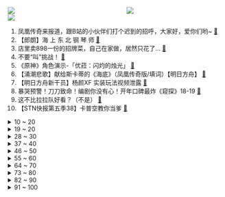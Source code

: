 <div >
	<a style="float:left;width:55%;" href = "https://github.com/anuraghazra/github-readme-stats">
	 <img src = "https://github-readme-stats.vercel.app/api?username=iuuuuuaena&theme=buefy&show_icons=true"/>
	</a>
	<a  style="float:right;width:45%" href = "https://github.com/anuraghazra/github-readme-stats">
	 <img  src="https://github-readme-stats.vercel.app/api/top-langs/?username=anuraghazra&layout=compact"/>
	</a>
	</div>

[![](https://img.shields.io/badge/jxd-@jxdgogogo.xyz-yellowgreen.svg)](https://www.jxdgogogo.xyz)<br>
1. 凤凰传奇来报道，跟B站的小伙伴们打个迟到的招呼，大家好，爱你们哟~ [:link:](//www.bilibili.com/video/BV1mh411e7WZ) <br>
2. 【郎朗】海 上 东 北 钢 琴 师 [:link:](//www.bilibili.com/video/BV1aq4y177bX) <br>
3. 店里卖898一份的招牌菜，自己在家做，居然只花了… [:link:](//www.bilibili.com/video/BV1Kq4y1E7rr) <br>
4. 不要“叫”挑战！ [:link:](//www.bilibili.com/video/BV1xK4y1A7sy) <br>
5. 《原神》角色演示-「优菈：闪灼的烛光」 [:link:](//www.bilibili.com/video/BV1Q54y157AT) <br>
6. 【涌潮悲歌】献给斯卡蒂的《海底》（凤凰传奇版/填词）【明日方舟】 [:link:](//www.bilibili.com/video/BV15b4y1f7HP) <br>
7. 【明日方舟新干员】杨颜XF 实装玩法视频泄露 [:link:](//www.bilibili.com/video/BV1qq4y177ng) <br>
8. 暴哭预警！刀刀致命！编剧你没有心！开年口碑最炸《窥探》18-19 [:link:](//www.bilibili.com/video/BV1s64y1y7Ti) <br>
9. 这不比拉拉队好看？（不是） [:link:](//www.bilibili.com/video/BV14K4y1A7yq) <br>
10. 【STN快报第五季38】卡普空教你当爹 [:link:](//www.bilibili.com/video/BV1fq4y1f7uy) <br>
<details>
<summary>10 ~ 20</summary>
11. 这就是文理科的神仙对线吗【建议收藏】 [:link:](//www.bilibili.com/video/BV14V411E7KR) <br>
12. 【危机合约】“光谱行动”8号竞技场+日替图 全关卡低配平民攻略！阵容平民+低练度+语音详解的愉悦攻略！《明日方舟》（更新中）|魔法Zc目录 镀层 [:link:](//www.bilibili.com/video/BV14Q4y1o7qP) <br>
13. 【罗翔】十年脑血栓是什么意思？问出这种问题的同学是勤于思考啊！读评论#8 [:link:](//www.bilibili.com/video/BV165411u7ui) <br>
14. 年度最拉胯烂剧？我从来没见过这么炸裂的演技！【遇龙】 [:link:](//www.bilibili.com/video/BV1N44y1r714) <br>
15. 马上生二胎？up主还能做多久？我不想面对这些问题！！ [:link:](//www.bilibili.com/video/BV1df4y1a7yp) <br>
16. 华农兄弟：520快到了，给老婆炖只鸭，烤只鸡，再准备了一个特别的礼物 [:link:](//www.bilibili.com/video/BV1i541137ES) <br>
17. 【凤凰传奇 全新神曲】欧皇必听的凤凰传奇版《好运来》，曾毅RAP超燃，浑元唢呐注入灵魂！ [:link:](//www.bilibili.com/video/BV1aB4y1F7T8) <br>
18. 10年经典米其林三星 薯条 复刻出来会是什么味道 [:link:](//www.bilibili.com/video/BV1tU4y1t7eg) <br>
19. 男生超会穿衣服是一种怎样的体验！ [:link:](//www.bilibili.com/video/BV1oK4y1A735) <br>
</details>
<details>
<summary>19 ~ 20</summary>
20. 【1900】60万对80万！人民决定成败《淮海战役》精讲 前篇 [:link:](//www.bilibili.com/video/BV12Q4y1o7Z1) <br>
21. 《灵笼》一集封神！我愿称之最强，不接反驳。特别篇逐帧解析 [:link:](//www.bilibili.com/video/BV13B4y1F7VC) <br>
22. 禁 忌 女 孩 我 不 更 了！ [:link:](//www.bilibili.com/video/BV1MK4y1G79i) <br>
23. 史上最骚魔法师！ [:link:](//www.bilibili.com/video/BV1M64y1m7gA) <br>
24. 说实话，我讨厌孩子买的礼物，凡死了！ [:link:](//www.bilibili.com/video/BV1pV411E7CC) <br>
25. 九种语言版《Lemon》：时至今日 你仍是我的光芒 [:link:](//www.bilibili.com/video/BV1HA411G7uu) <br>
26. 喜提全宇宙第一台五菱敞篷！ [:link:](//www.bilibili.com/video/BV1LQ4y1o7JJ) <br>
27. 年轻人不生孩子，中国未来何去何从？ [:link:](//www.bilibili.com/video/BV1Zp4y147GX) <br>
28. 建议改成《自 取 其 辱》 [:link:](//www.bilibili.com/video/BV1po4y1m796) <br>
</details>
<details>
<summary>28 ~ 30</summary>
29. 这个世界，绝对不会毁灭的！ [:link:](//www.bilibili.com/video/BV1Kf4y1h7mg) <br>
30. 灵笼第一季正式完结！白月魁实力强无敌！【灵笼·特别篇】逐帧解析 [:link:](//www.bilibili.com/video/BV1X541137Tz) <br>
31. 我们联合！两面包夹芝士！冲了姬地！ [:link:](//www.bilibili.com/video/BV1mN411o735) <br>
32. 辱 彬 逊 漂 流 记  2 [:link:](//www.bilibili.com/video/BV1e541137NV) <br>
33. 超级变变变 [:link:](//www.bilibili.com/video/BV1Sy4y1W7Gc) <br>
34. 厨师长教你：天津名菜“锅塌里脊”的传统做法，鲜嫩可口，老少皆宜 [:link:](//www.bilibili.com/video/BV1554y1L7Lt) <br>
35. 【特效向】燕双鹰vs全明星 [:link:](//www.bilibili.com/video/BV1z64y127Hf) <br>
36. 测评嘎子卖9.9的皇家葡萄酒！ [:link:](//www.bilibili.com/video/BV1tf4y1Y77T) <br>
37. 我卸载了夸克，装上了这款浏览器 [:link:](//www.bilibili.com/video/BV1XK4y1d7Tu) <br>
</details>
<details>
<summary>37 ~ 40</summary>
38. 拼多多现金提现到底是不是真的？小伙邀请100多人后竟然... 【阿Test正经比比×汤姆的百宝箱】 [:link:](//www.bilibili.com/video/BV1Gf4y1Y7DF) <br>
39. 【睡前消息275】人均福利vs人口红利，如何共赢？ [:link:](//www.bilibili.com/video/BV1zK4y1d7QN) <br>
40. 相杀相爱！《完美假期》解说06 [:link:](//www.bilibili.com/video/BV1264y127bX) <br>
41. 笑死！我真没见过这么离谱的选修课 [:link:](//www.bilibili.com/video/BV1mh411e7Xx) <br>
42. 葛大爷在三十年前就给我们上了一课！ [:link:](//www.bilibili.com/video/BV1hA411G7FZ) <br>
43. 《青莲兰陵》把兰陵王隐身运用极致，将会变成“恐怖游戏”！！！ [:link:](//www.bilibili.com/video/BV1Cf4y1Y7iC) <br>
44. 刻进DNA！载入人类历史的100粒超凡进球（1-20） [:link:](//www.bilibili.com/video/BV1M44y1r7kM) <br>
45. 老弟玩大转盘跟一般人果然不一样 [:link:](//www.bilibili.com/video/BV1x54y1L72h) <br>
46. 【原神】90级草神一血北风狼 [:link:](//www.bilibili.com/video/BV1zK4y1d7qA) <br>
</details>
<details>
<summary>46 ~ 50</summary>
47. 【时代少年团】拆家vlog《“弟弟”驾到》 [:link:](//www.bilibili.com/video/BV1FB4y1c7Rr) <br>
48. 成都“最便宜的串串”，2毛钱一串，吃800串只需要39.9元，招牌蛋炒饭3元一碗，绝的很 [:link:](//www.bilibili.com/video/BV1Go4y117cp) <br>
49. 【双百万纪念】周杰伦、五月天《说好不哭》梦幻现场！周五组合天下无敌！ [:link:](//www.bilibili.com/video/BV1Yv41157K8) <br>
50. 10台扫地机，半年青春，一个耗费30多万的评测，是如何把我发际线变高的？ [:link:](//www.bilibili.com/video/BV1wQ4y1o7QM) <br>
51. 《悬崖之上》，普普通通，平平无奇 [:link:](//www.bilibili.com/video/BV1pV411E76S) <br>
52. 中国登陆火星一次成功！马斯克、NASA发推祝贺！日本网友：拉了，我们首相都已经。。。 [:link:](//www.bilibili.com/video/BV1Y5411373U) <br>
53. 俄罗斯的”乌拉”到底是什么意思 [:link:](//www.bilibili.com/video/BV1o64y127ig) <br>
54. 曹县666是什么梗？ [:link:](//www.bilibili.com/video/BV1zK4y1d7kU) <br>
55. 铁穹防空系统，用虚幻引擎4模拟成功，怎么做到的呢？ [:link:](//www.bilibili.com/video/BV12U4y1t7Nk) <br>
</details>
<details>
<summary>55 ~ 60</summary>
56. 【科普】我们为什么会有痒这种感觉？ [:link:](//www.bilibili.com/video/BV1ah411v77U) <br>
57. 我们这代人老了以后的饭圈生活 [:link:](//www.bilibili.com/video/BV12N411o7XR) <br>
58. 警察竟与黑道握手言和，台湾省法制乱象丛生 [:link:](//www.bilibili.com/video/BV1qf4y1a7G8) <br>
59. 你的偷心小野猫吗？四选一 [:link:](//www.bilibili.com/video/BV1wq4y1E7Th) <br>
60. “你们不要再这样吃面了！这样只会饿死我！”【2】 [:link:](//www.bilibili.com/video/BV1e5411374k) <br>
61. 【逸语道破】巴以冲突背后的大国，谁带来了灾难，谁带来了希望？ [:link:](//www.bilibili.com/video/BV11V411j7oi) <br>
62. 《 爷 只 会 心 疼 哥 哥 2  》！ [:link:](//www.bilibili.com/video/BV1PA411G7pD) <br>
63. 【JUMP】生娃的赔率游戏 [:link:](//www.bilibili.com/video/BV1tV411E794) <br>
64. 作 弊 大 师 [:link:](//www.bilibili.com/video/BV1Cv41157ZN) <br>
</details>
<details>
<summary>64 ~ 70</summary>
65. aespa新曲Next Level MV公开 [:link:](//www.bilibili.com/video/BV1dK4y197X9) <br>
66. "笑死，根本把持不住踩点" [:link:](//www.bilibili.com/video/BV1Yq4y177H5) <br>
67. 张口就是满分作文 [:link:](//www.bilibili.com/video/BV1K54y1L72H) <br>
68. 猫：听说你今天只想钓大鱼？？？？ [:link:](//www.bilibili.com/video/BV19U4y1t7fs) <br>
69. 为什么致命节奏是石头人的最强符文！必看质量干货！ [:link:](//www.bilibili.com/video/BV1hK4y1A72o) <br>
70. 抱怨生活不公平？请看看这个视频！ [:link:](//www.bilibili.com/video/BV17V411E72C) <br>
71. 钞能力4 [:link:](//www.bilibili.com/video/BV1yV411E7uf) <br>
72. 快看！我又买了些奇奇怪怪的小登西…… [:link:](//www.bilibili.com/video/BV1gf4y1Y7fQ) <br>
73. 试吃逍遥馒头蟹，做一道香辣蟹，还没出锅口水都要流下来了 [:link:](//www.bilibili.com/video/BV1E5411u7x4) <br>
</details>
<details>
<summary>73 ~ 80</summary>
74. 【明日方舟】不正经的二周年回顾 [:link:](//www.bilibili.com/video/BV15o4y1m7LC) <br>
75. 变成日漫片尾曲的 Never Gonna Give You Up [:link:](//www.bilibili.com/video/BV1i64y127GM) <br>
76. 当我用女声在鬼屋给npc带薪培训~ [:link:](//www.bilibili.com/video/BV1pf4y1Y7fV) <br>
77. 【刨根问底15】特别篇yyds！这40min竟处处都是细节！ [:link:](//www.bilibili.com/video/BV1Vv411579i) <br>
78. 做这个视频的真是太有才了，我傻笑着看了好几遍 [:link:](//www.bilibili.com/video/BV1LK4y1A7vK) <br>
79. 天問①號：峩菿钬☆辣！ [:link:](//www.bilibili.com/video/BV1V5411u7yy) <br>
80. 宰  人  航  天  【汽油桶快乐阴人流#11】 [:link:](//www.bilibili.com/video/BV1ZU4y1t7Dv) <br>
81. 晴天 | 周杰伦 [:link:](//www.bilibili.com/video/BV1mh411e7a2) <br>
82. 【动画MV】两 只 藏 狐 爱 跳 舞 [:link:](//www.bilibili.com/video/BV1iK4y1d7nF) <br>
</details>
<details>
<summary>82 ~ 90</summary>
83. 医生：没关系，只是个小手术 [:link:](//www.bilibili.com/video/BV1k541137Ez) <br>
84. 这个女生的死亡，震惊了整个日本社会。【围炉夜话】 [:link:](//www.bilibili.com/video/BV18q4y1E7GP) <br>
85. 究竟该用什么词来形容3年梦奇玩家的心情【生草KTV】 [:link:](//www.bilibili.com/video/BV1v541137Kn) <br>
86. 18年前就有大陀螺了，解密CS外挂发展史（上-CS1.6篇） [:link:](//www.bilibili.com/video/BV1no4y1m7tj) <br>
87. 现代“七国联军侵华”？污名化新疆很可能就是他们的第一步【大师计划·邱文平03】 [:link:](//www.bilibili.com/video/BV1w64y1y7Ae) <br>
88. ⏰饮茶时间到~⏰ [:link:](//www.bilibili.com/video/BV1Ny4y1W7Ps) <br>
89. 我...我买的咖啡成精了?! [:link:](//www.bilibili.com/video/BV1JV411E71X) <br>
90. 三 点 饮 茶 厅 [:link:](//www.bilibili.com/video/BV1kV411E7vm) <br>
91. 一半人生 [:link:](//www.bilibili.com/video/BV18V411E7yN) <br>
</details>
<details>
<summary>91 ~ 100</summary>
92. 优菈才不喜欢西风骑士团呢！ [:link:](//www.bilibili.com/video/BV1Cf4y1Y7E9) <br>
93. “男生的基础发型，看这一支影片就够了” [:link:](//www.bilibili.com/video/BV1ph411v7HS) <br>
94. 【半佛】爸爸的快乐，你想象不到 [:link:](//www.bilibili.com/video/BV1ey4y1g7Ks) <br>
95. 艾说丨全网首次公开我的办公室，豪宅视频是怎么炼成的？ [:link:](//www.bilibili.com/video/BV1iV411j71h) <br>
96. 云朵收藏家 [:link:](//www.bilibili.com/video/BV1nf4y1Y7Wx) <br>
97. 【张艺兴×杨紫】绯闻/所谓心动, 所谓主动/“你好, 杨紫小姐”“嗨, 我的绯闻女友”（一心向阳） [:link:](//www.bilibili.com/video/BV1k64y1C7LS) <br>
98. 【周瑜小乔新皮肤动画】跌落谷底的TA们，能否互相救赎？ [:link:](//www.bilibili.com/video/BV1i54y1L7ma) <br>
99. 10天14000块，我成功造出史上最复杂绝版星云战舰 [:link:](//www.bilibili.com/video/BV1Zq4y1f7dP) <br>
100. 抱歉，审美真的分高低 [:link:](//www.bilibili.com/video/BV1j54y1L7ko) <br>
</details>
